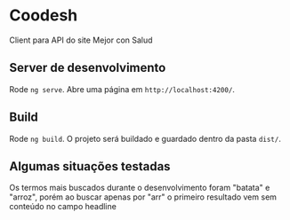 # Coodesh

Client para API do site Mejor con Salud

## Server de desenvolvimento

Rode `ng serve`. Abre uma página em `http://localhost:4200/`.

## Build

Rode `ng build`. O projeto será buildado e guardado dentro da pasta `dist/`.

## Algumas situações testadas

Os termos mais buscados durante o desenvolvimento foram "batata" e "arroz", porém ao buscar apenas por "arr" o primeiro resultado vem sem conteúdo no campo headline
